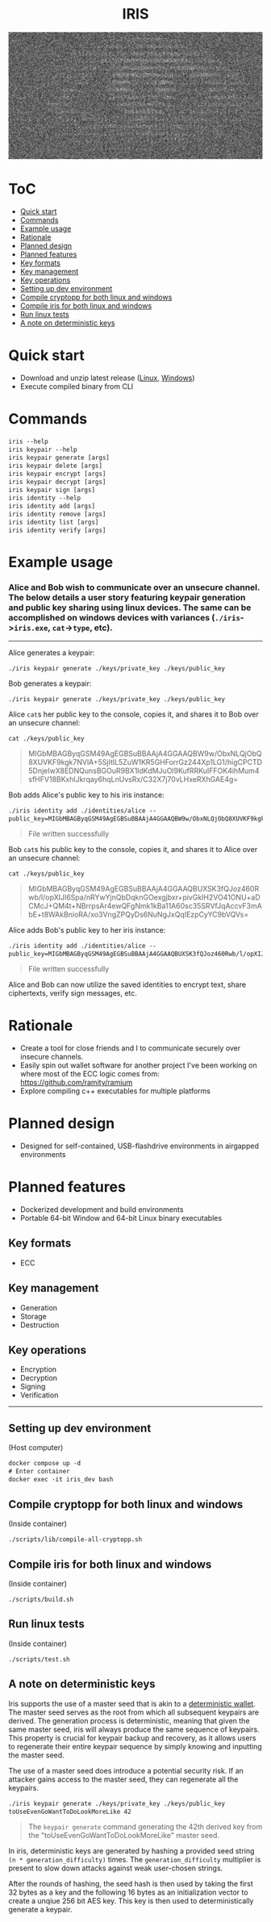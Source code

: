 <h1 align="center">IRIS</h1>

![splash](assets/splash.png)

# ToC

- [Quick start](#quick-start)
- [Commands](#commands)
- [Example usage](#example-usage)
- [Rationale](#rationale)
- [Planned design](#planned-design)
- [Planned features](#planned-features)
- [Key formats](#key-formats)
- [Key management](#key-management)
- [Key operations](#key-operations)
- [Setting up dev environment](#setting-up-dev-environment)
- [Compile cryptopp for both linux and windows](#compile-cryptopp-for-both-linux-and-windows)
- [Compile iris for both linux and windows](#compile-iris-for-both-linux-and-windows)
- [Run linux tests](#run-linux-tests)
- [A note on deterministic keys](#a-note-on-deterministic-keys)

# Quick start

- Download and unzip latest release ([Linux](https://github.com/ramity/iris/releases/download/v0.1.0/linux-64.zip), [Windows](https://github.com/ramity/iris/releases/download/v0.1.0/windows-64.zip))
- Execute compiled binary from CLI

# Commands

```
iris --help
iris keypair --help
iris keypair generate [args]
iris keypair delete [args]
iris keypair encrypt [args]
iris keypair decrypt [args]
iris keypair sign [args]
iris identity --help
iris identity add [args]
iris identity remove [args]
iris identity list [args]
iris identity verify [args]
```

# Example usage

### Alice and Bob wish to communicate over an unsecure channel. The below details a user story featuring keypair generation and public key sharing using linux devices. The same can be accomplished on windows devices with variances (`./iris`->`iris.exe`, `cat`->`type`, etc).

---

Alice generates a keypair:
```
./iris keypair generate ./keys/private_key ./keys/public_key
```

Bob generates a keypair:
```
./iris keypair generate ./keys/private_key ./keys/public_key
```

Alice `cat`s her public key to the console, copies it, and shares it to Bob over an unsecure channel:

```
cat ./keys/public_key
```
> MIGbMBAGByqGSM49AgEGBSuBBAAjA4GGAAQBW9w/ObxNLQjObQ8XUVKF9kgk7NVlA+5SjItlL5ZuW1KR5GHForrGz244Xp1LG1/higCPCTD5DnjeIwX8EDNQunsBGOuR9BX1ldKdMJuOl9KufRRKuIFFOK4ihMum4sfHFV18BKxhlJkrqay6hqLnUvsRx/C32X7j70vLHxeRXhGAE4g=

Bob adds Alice's public key to his iris instance:

```
./iris identity add ./identities/alice --public_key=MIGbMBAGByqGSM49AgEGBSuBBAAjA4GGAAQBW9w/ObxNLQjObQ8XUVKF9kgk7NVlA+5SjItlL5ZuW1KR5GHForrGz244Xp1LG1/higCPCTD5DnjeIwX8EDNQunsBGOuR9BX1ldKdMJuOl9KufRRKuIFFOK4ihMum4sfHFV18BKxhlJkrqay6hqLnUvsRx/C32X7j70vLHxeRXhGAE4g=
```

> File written successfully

Bob `cat`s his public key to the console, copies it, and shares it to Alice over an unsecure channel:

```
cat ./keys/public_key
```

> MIGbMBAGByqGSM49AgEGBSuBBAAjA4GGAAQBUXSK3fQJoz460Rwb/l/opXIJI6Spa/nRYwYjnQbDqknGOexgjbxr+pivGkIH2VO41ONU+aDCMcJ+QM4t+NBrrpsAr4ewQFgNmk1kBa11A60sc35SRVfJqAccvF3mAbE+t8WAkBnioRA/xo3VngZPQyDs6NuNgJxQqIEzpCyYC9bVQVs=

Alice adds Bob's public key to her iris instance:

```
./iris identity add ./identities/alice --public_key=MIGbMBAGByqGSM49AgEGBSuBBAAjA4GGAAQBUXSK3fQJoz460Rwb/l/opXIJI6Spa/nRYwYjnQbDqknGOexgjbxr+pivGkIH2VO41ONU+aDCMcJ+QM4t+NBrrpsAr4ewQFgNmk1kBa11A60sc35SRVfJqAccvF3mAbE+t8WAkBnioRA/xo3VngZPQyDs6NuNgJxQqIEzpCyYC9bVQVs
```

> File written successfully

Alice and Bob can now utilize the saved identities to encrypt text, share ciphertexts, verify sign messages, etc.

# Rationale

- Create a tool for close friends and I to communicate securely over insecure channels.
- Easily spin out wallet software for another project I've been working on where most of the ECC logic comes from: https://github.com/ramity/ramium
- Explore compiling c++ executables for multiple platforms

# Planned design

- Designed for self-contained, USB-flashdrive environments in airgapped environments

# Planned features

- Dockerized development and build environments
- Portable 64-bit Window and 64-bit Linux binary executables

## Key formats
- ECC

## Key management
- Generation
- Storage
- Destruction

## Key operations
- Encryption
- Decryption
- Signing
- Verification

---

## Setting up dev environment
(Host computer)
```
docker compose up -d
# Enter container
docker exec -it iris_dev bash
```

## Compile cryptopp for both linux and windows

(Inside container)
```
./scripts/lib/compile-all-cryptopp.sh
```

## Compile iris for both linux and windows

(Inside container)
```
./scripts/build.sh
```

## Run linux tests

(Inside container)
```
./scripts/test.sh
```

## A note on deterministic keys

Iris supports the use of a master seed that is akin to a [deterministic wallet](https://en.bitcoin.it/wiki/Deterministic_wallet). The master seed serves as the root from which all subsequent keypairs are derived. The generation process is deterministic, meaning that given the same master seed, iris will always produce the same sequence of keypairs. This property is crucial for keypair backup and recovery, as it allows users to regenerate their entire keypair sequence by simply knowing and inputting the master seed.

The use of a master seed does introduce a potential security risk. If an attacker gains access to the master seed, they can regenerate all the keypairs.

```
./iris keypair generate ./keys/private_key ./keys/public_key toUseEvenGoWantToDoLookMoreLike 42
```

> The `keypair generate` command generating the 42th derived key from the "toUseEvenGoWantToDoLookMoreLike" master seed.

In iris, deterministic keys are generated by hashing a provided seed string `(n * generation_difficulty)` times. The `generation_difficulty` multiplier is present to slow down attacks against weak user-chosen strings.

After the rounds of hashing, the seed hash is then used by taking the first 32 bytes as a key and the following 16 bytes as an initialization vector to create a unqiue 256 bit AES key. This key is then used to deterministically generate a keypair.

